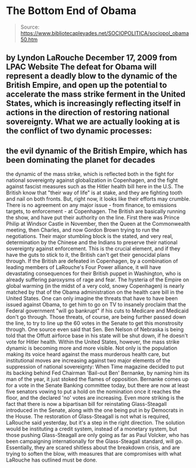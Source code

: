 # The Bottom End of Obama

> Source: https://www.bibliotecapleyades.net/SOCIOPOLITICA/sociopol_obama50.htm

by Lyndon LaRouche
December 17, 2009
from
LPAC Website
The defeat for Obama will represent a deadly
blow to the dynamic of the British Empire, and open up the potential to
accelerate the mass strike ferment in the United States, which is
increasingly reflecting itself in actions in the direction of restoring
national sovereignty.
What we are actually looking at is the conflict of two dynamic processes:
-
the evil dynamic of the British Empire,
which has been dominating the planet for decades
-
the dynamic of the mass strike, which is
reflected both in the fight for national sovereignty against
globalization in Copenhagen, and the fight against fascist measures
such as the Hitler health bill here in the U.S.
The British know that "their way of life" is at
stake, and they are fighting tooth and nail on both fronts. But, right now,
it looks like their efforts may crumble.
There is no agreement on any major issue - from finance, to emissions
targets, to enforcement - at Copenhagen. The British are basically running
the show, and have put their authority on the line.
First there was
Prince Philip at Windsor Castle in
November, then
the Queen at the Commonwealth meeting, then
Charles, and now Gordon Brown trying to run the negotiations.
Their major stumbling block is the stated, and very real, determination by
the Chinese and the Indians to preserve their national sovereignty against
enforcement.
This is the crucial element, and if they have
the guts to stick to it, the British can't get their genocidal plans
through.
If the British are defeated in Copenhagen, by a combination of leading
members of LaRouche's Four Power alliance, it will have devastating
consequences for their British puppet in Washington, who is already
suffering paroxysms of rage and fear.
The hysteria of the Empire on
global warming (in the midst of a very
cold, snowy Copenhagen) is nearly matched by that of the Obama
administration on the health care bill in the United States. One can
only imagine the threats that have to have been issued against Obama, to get
him to go on TV to insanely proclaim that the Federal government "will go
bankrupt" if his cuts to Medicare and Medicaid don't go through.
Those threats, of course, are being further
passed down the line, to try to line up the 60 votes in the Senate to get
this monstrosity through. One source even said that Sen. Ben Nelson
of Nebraska is being told that the
Offutt airforce base in his state will be
shut down, if he doesn't vote for Hitler health.
Within the United States, however, the mass strike dynamic is becoming more
and more visible.
Not only is the population making its voice
heard against the mass murderous health care, but institutional moves are
increasing against two major elements of the suppression of national
sovereignty:
When Time magazine decided to put its backing
behind Fed Chairman 'Bail-out Ben' Bernanke, by naming him its
man of the year, it just stoked the flames of opposition.
Bernanke comes up for a vote in the Senate
Banking committee today, but there are now at least five senators vowing to
put a hold on the nomination once it reaches the floor, and the declared
'no' votes are increasing. Even more striking is the fact that there is now
a bipartisan bill for reinstating Glass-Steagall introduced in the
Senate, along with the one being put in by Democrats in the House.
The restoration of Glass-Steagall is not what is required, LaRouche said
yesterday, but it's a step in the right direction.
The solution would be instituting a credit
system, instead of a monetary system, but those pushing Glass-Steagall
are only going as far as Paul Volcker, who has been campaigning
internationally for the Glass-Steagall standard, will go.
Essentially, they are scared shitless
about the breakdown crisis, and are trying to soften the blow, with measures
that are compromises with what LaRouche has outlined must be done.
